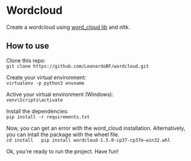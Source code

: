 # Wordcloud

Create a wordcloud using [word_cloud lib](https://amueller.github.io/word_cloud/#) and nltk.


## How to use

Clone this repo:  
`git clone https://github.com/LeonardoBF/wordcloud.git`

Create your virtual environment:  
`virtualenv -p python3 envname`

Active your virtual environment (Windows):  
`venv\Scripts\activate`

Install the dependencies:  
`pip install -r requirements.txt`

Now, you can get an error with the word_cloud installation. Alternatively, you
can intall the package with the wheel file.  
`cd install  
pip install wordcloud-1.5.0-cp37-cp37m-win32.whl
`

Ok, you're ready to run the project. Have fun!
